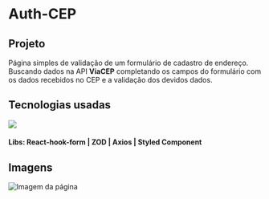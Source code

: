 # Auth-CEP

## Projeto 
 Página simples de validação de um formulário de cadastro de endereço. 
 Buscando dados na API **ViaCEP** completando os campos do formulário com os dados recebidos no CEP e a validação dos devidos dados.

## Tecnologias usadas
<p>
  <a href="https://skillicons.dev">
    <img src="https://skillicons.dev/icons?i=typescript,react,vite,html,css" />
  </a>
</p>

#### Libs: React-hook-form | ZOD | Axios | Styled Component

## Imagens

![Imagem da página](https://images2.imgbox.com/90/a1/wfOQjgKe_o.png)
